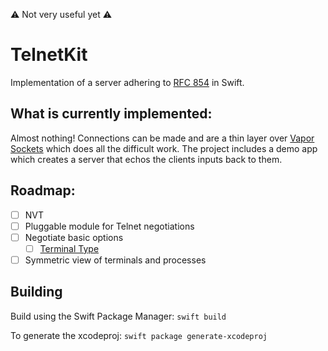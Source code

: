 :warning: Not very useful yet :warning:

# TelnetKit

Implementation of a server adhering to [RFC 854](https://tools.ietf.org/html/rfc854.html) in Swift.

## What is currently implemented:
Almost nothing! Connections can be made and are a thin layer over [Vapor Sockets](https://github.com/vapor/sockets) which does all the difficult work. The project includes a demo app which creates a server that echos the clients inputs back to them.

## Roadmap:
  - [ ] NVT
  - [ ] Pluggable module for Telnet negotiations
  - [ ] Negotiate basic options
	  - [ ] [Terminal Type](https://tools.ietf.org/html/rfc1091)
  - [ ] Symmetric view of terminals and processes

## Building
Build using the Swift Package Manager:
`swift build`

To generate the xcodeproj:
`swift package generate-xcodeproj`

